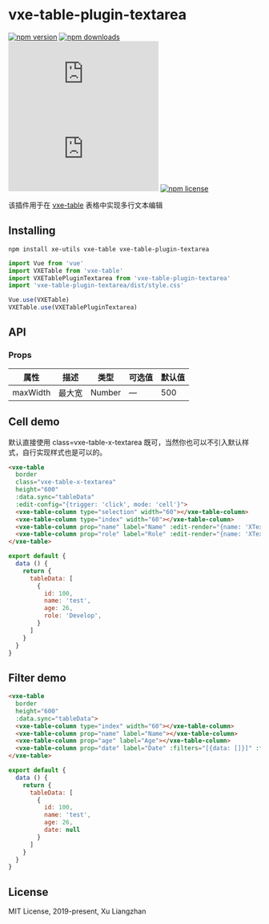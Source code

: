 # vxe-table-plugin-textarea

[![npm version](https://img.shields.io/npm/v/vxe-table-plugin-textarea.svg?style=flat-square)](https://www.npmjs.org/package/vxe-table-plugin-textarea)
[![npm downloads](https://img.shields.io/npm/dm/vxe-table-plugin-textarea.svg?style=flat-square)](http://npm-stat.com/charts.html?package=vxe-table-plugin-textarea)
[![gzip size: JS](http://img.badgesize.io/https://unpkg.com/vxe-table-plugin-textarea/dist/index.min.js?compression=gzip&label=gzip%20size:%20JS)](https://unpkg.com/vxe-table-plugin-textarea/dist/index.min.js)
[![gzip size: CSS](http://img.badgesize.io/https://unpkg.com/vxe-table-plugin-textarea/dist/style.min.css?compression=gzip&label=gzip%20size:%20CSS)](https://unpkg.com/vxe-table-plugin-textarea/dist/style.min.css)
[![npm license](https://img.shields.io/github/license/mashape/apistatus.svg)](https://github.com/xuliangzhan/vxe-table-plugin-textarea/blob/master/LICENSE)

该插件用于在 [vxe-table](https://github.com/xuliangzhan/vxe-table) 表格中实现多行文本编辑

## Installing

```shell
npm install xe-utils vxe-table vxe-table-plugin-textarea
```

```javascript
import Vue from 'vue'
import VXETable from 'vxe-table'
import VXETablePluginTextarea from 'vxe-table-plugin-textarea'
import 'vxe-table-plugin-textarea/dist/style.css'

Vue.use(VXETable)
VXETable.use(VXETablePluginTextarea)
```

## API

### Props

| 属性 | 描述 | 类型 | 可选值 | 默认值 |
|------|------|-----|-----|-----|
| maxWidth | 最大宽 | Number | — | 500 |

## Cell demo

默认直接使用 class=vxe-table-x-textarea 既可，当然你也可以不引入默认样式，自行实现样式也是可以的。

```html
<vxe-table
  border
  class="vxe-table-x-textarea"
  height="600"
  :data.sync="tableData"
  :edit-config="{trigger: 'click', mode: 'cell'}">
  <vxe-table-column type="selection" width="60"></vxe-table-column>
  <vxe-table-column type="index" width="60"></vxe-table-column>
  <vxe-table-column prop="name" label="Name" :edit-render="{name: 'XTextarea'}"></vxe-table-column>
  <vxe-table-column prop="role" label="Role" :edit-render="{name: 'XTextarea'}"></vxe-table-column>
</vxe-table>
```

```javascript
export default {
  data () {
    return {
      tableData: [
        {
          id: 100,
          name: 'test',
          age: 26,
          role: 'Develop',
        }
      ]
    }
  }
}
```

## Filter demo

```html
<vxe-table
  border
  height="600"
  :data.sync="tableData">
  <vxe-table-column type="index" width="60"></vxe-table-column>
  <vxe-table-column prop="name" label="Name"></vxe-table-column>
  <vxe-table-column prop="age" label="Age"></vxe-table-column>
  <vxe-table-column prop="date" label="Date" :filters="[{data: []}]" :filter-render="{name: 'Input'}"></vxe-table-column>
</vxe-table>
```

```javascript
export default {
  data () {
    return {
      tableData: [
        {
          id: 100,
          name: 'test',
          age: 26,
          date: null
        }
      ]
    }
  }
}
```

## License

MIT License, 2019-present, Xu Liangzhan
